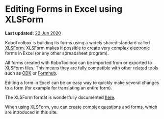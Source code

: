 # Editing Forms in Excel using XLSForm
**Last updated:** <a href="https://github.com/kobotoolbox/docs/blob/5b752ff824370800284fa3a89f77a1c15234a223/source/edit_forms_excel.md" class="reference">22 Jun 2020</a>

KoboToolbox is building its forms using a widely shared standard called [XLSForm](http://xlsform.org/en/). XLSForm makes it possible to create very complex electronic forms in Excel (or any other spreadsheet program).

All forms created with KoboToolbox can be imported from or exported to XLSForm files. This means they are fully compatible with other related tools such as [ODK](https://opendatakit.org) or [Formhub](https://formhub.org).

Editing a form in Excel can be an easy way to quickly make several changes to a form (for example for translating an entire form).

The XLSForm format is wonderfully documented [here](http://xlsform.org/en/).

When using XLSForm, you can create complex questions and forms, which are introduced in this site. 
